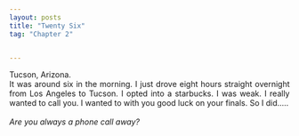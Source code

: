 ```yaml
---
layout: posts
title: "Twenty Six"
tag: "Chapter 2"


---
```

<style>
body {
text-align: justify}
</style>

Tucson, Arizona. 
<br>
It was around six in the morning. I just drove eight hours straight overnight from Los Angeles to Tucson. I opted into a starbucks. I was weak. I really wanted to call you. I wanted to with you good luck on your finals. So I did.....
<br><br>
*Are you always a phone call away?*